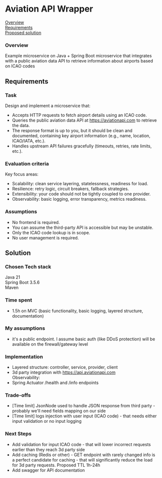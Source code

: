 # Aviation API Wrapper

[Overview](#overview)  
[Requirements](#requirements)  
[Proposed solution](#solution)


### Overview

Example microservice on Java + Spring Boot microservice that integrates with a public aviation
data API to retrieve information about airports based on ICAO codes

## Requirements
### Task

Design and implement a microservice that:
- Accepts HTTP requests to fetch airport details using an ICAO code.
- Queries the public aviation data API at https://aviationapi.com to retrieve the data.
- The response format is up to you, but it should be clean and documented,
containing key airport information (e.g., name, location, ICAO/IATA, etc.).
- Handles upstream API failures gracefully (timeouts, retries, rate limits, etc.).

### Evaluation criteria

Key focus areas:
- Scalability: clean service layering, statelessness, readiness for load.
- Resilience: retry logic, circuit breakers, fallback strategies.
- Extensibility: your code should not be tightly coupled to one provider.
- Observability: basic logging, error transparency, metrics readiness.

### Assumptions

- No frontend is required.
- You can assume the third-party API is accessible but may be unstable.
- Only the ICAO code lookup is in scope.
- No user management is required.

## Solution

### Chosen Tech stack

Java 21  
Spring Boot 3.5.6  
Maven  

### Time spent
- 1.5h on MVC (basic functionality, basic logging, layered structure, documentation)

### My assumptions
- it's a public endpoint. I assume basic auth (like DDoS protection) will be available on the firewall/gateway level

### Implementation
- Layered structure: controller, service, provider, client
- 3d party integration with https://api.aviationapi.com  
Observability: 
- Spring Actuator /health and /info endpoints

### Trade-offs
- [Time limit] JsonNode used to handle JSON response from third party - probably we'll need fields mapping on our side
- [Time limit] logs injection with user input (ICAO code) - that needs either input validation or no input logging

### Next Steps
- Add validation for input ICAO code - that will lower incorrect requests earlier than they reach 3d party side
- Add caching (Redis or other) - GET endpoint with rarely changed info is a perfect candidate for caching - that will significantly reduce the load for 3d party requests. Proposed TTL 1h-24h
- Add swagger for API documentation